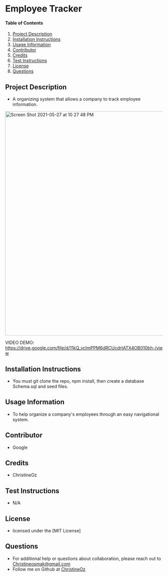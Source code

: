 # Employee Tracker
    
#### Table of Contents
1. [Project Description](#project-description)
2. [Installation Instructions](#installation-instructions)
3. [Usage Information](#usage-information)
4. [Contributor](#contributor)
5. [Credits](#credits)
6. [Test Instructions](#test-instructions)
7. [License](#license)
8. [Questions](#questions)
## Project Description
* A organizing system that allows a company to track employee information. <br>

<img width="716" alt="Screen Shot 2021-05-27 at 10 27 48 PM" src="https://user-images.githubusercontent.com/77952267/119920731-cf307580-bf3a-11eb-83ed-991fe2fa35fb.png"> <br>

VIDEO DEMO: https://drive.google.com/file/d/11kQ_yclmPPM6dRCUcdrtATX4OB010bh-/view 

## Installation Instructions
* You must git clone the repo, npm install, then create a database Schema.sql and seed files. 
## Usage Information
* To help organize a company's employees through an easy navigational system. 
## Contributor 
* Google 
## Credits
* ChristineOz
## Test Instructions
* N/A
## License
* licensed under the [MIT License]
## Questions
* For additional help or questions about collaboration, please reach out to Christineosmak@gmail.com
* Follow me on Github at [ChristineOz](http://github.com/ChristineOz)
